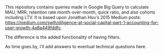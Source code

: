 This repository contains queries made in Google Big Query to calculate MAU, MRR, retention rate month-over-month, quick ratio, and also cohorts including LTV. It is based upon Jonathan Hsu's 2015 Medium posts: https://medium.com/swlh/diligence-at-social-capital-part-1-accounting-for-user-growth-4a8a449fddfc.

The difference is the added functionality of having filters.

As time goes by, I'll add answers to eventual technical questions here.
